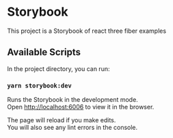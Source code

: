 # Storybook

This project is a Storybook of react three fiber examples

## Available Scripts

In the project directory, you can run:

### `yarn storybook:dev`

Runs the Storybook in the development mode.\
Open [http://localhost:6006](http://localhost:6006) to view it in the browser.

The page will reload if you make edits.\
You will also see any lint errors in the console.
